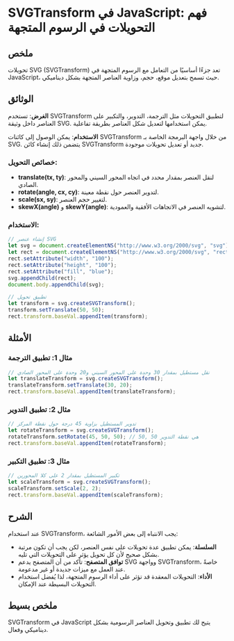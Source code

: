 <!--
Meta Description: # SVGTransform في JavaScript: فهم التحويلات في الرسوم المتجهة ## ملخص تحويلات SVG (SVGTransform) تعد جزءًا أساسيًا من التعامل مع الرسوم المتجهة في Jav...
Meta Keywords: svg, rect, svgtransform, javascript, على
-->

# SVGTransform في JavaScript: فهم التحويلات في الرسوم المتجهة

## ملخص
تحويلات SVG (SVGTransform) تعد جزءًا أساسيًا من التعامل مع الرسوم المتجهة في JavaScript، حيث تسمح بتعديل موقع، حجم، وزاوية العناصر المتجهة بشكل ديناميكي.

## الوثائق
**الغرض**: 
تستخدم SVGTransform لتطبيق التحويلات مثل الترجمة، التدوير، والتكبير على العناصر داخل وثيقة SVG. يمكن استخدامها لتعديل شكل العناصر بطريقة تفاعلية.

**الاستخدام**:
يمكن الوصول إلى كائنات SVGTransform من خلال واجهة البرمجة الخاصة بـ SVG. يتضمن ذلك إنشاء كائن SVGTransform جديد أو تعديل تحويلات موجودة.

### خصائص التحويل:
- **translate(tx, ty)**: لنقل العنصر بمقدار محدد في اتجاه المحور السيني والمحور الصادي.
- **rotate(angle, cx, cy)**: لتدوير العنصر حول نقطة معينة.
- **scale(sx, sy)**: لتغيير حجم العنصر.
- **skewX(angle)** و **skewY(angle)**: لتشويه العنصر في الاتجاهات الأفقية والعمودية.

### الاستخدام:
```javascript
// إنشاء عنصر SVG
let svg = document.createElementNS("http://www.w3.org/2000/svg", "svg");
let rect = document.createElementNS("http://www.w3.org/2000/svg", "rect");
rect.setAttribute("width", "100");
rect.setAttribute("height", "100");
rect.setAttribute("fill", "blue");
svg.appendChild(rect);
document.body.appendChild(svg);

// تطبيق تحويل
let transform = svg.createSVGTransform();
transform.setTranslate(50, 50);
rect.transform.baseVal.appendItem(transform);
```

## الأمثلة
### مثال 1: تطبيق الترجمة
```javascript
// نقل مستطيل بمقدار 30 وحدة على المحور السيني و20 وحدة على المحور الصادي
let translateTransform = svg.createSVGTransform();
translateTransform.setTranslate(30, 20);
rect.transform.baseVal.appendItem(translateTransform);
```

### مثال 2: تطبيق التدوير
```javascript
// تدوير المستطيل بزاوية 45 درجة حول نقطة المركز
let rotateTransform = svg.createSVGTransform();
rotateTransform.setRotate(45, 50, 50); // 50, 50 هي نقطة التدوير
rect.transform.baseVal.appendItem(rotateTransform);
```

### مثال 3: تطبيق التكبير
```javascript
// تكبير المستطيل بمقدار 2 على كلا المحورين
let scaleTransform = svg.createSVGTransform();
scaleTransform.setScale(2, 2);
rect.transform.baseVal.appendItem(scaleTransform);
```

## الشرح
عند استخدام SVGTransform، يجب الانتباه إلى بعض الأمور الشائعة:
- **السلسلة**: يمكن تطبيق عدة تحويلات على نفس العنصر، لكن يجب أن تكون مرتبة بشكل صحيح لأن كل تحويل يؤثر على التحويلات التي تليه.
- **توافق المتصفح**: تأكد من أن المتصفح يدعم SVG وواجهة SVGTransform، خاصةً عند العمل مع ميزات جديدة أو غير مدعومة.
- **الأداء**: التحويلات المعقدة قد تؤثر على أداء الرسوم المتجهة، لذا يُفضل استخدام التحويلات البسيطة عند الإمكان.

## ملخص بسيط
SVGTransform في JavaScript يتيح لك تطبيق وتحويل العناصر الرسومية بشكل ديناميكي وفعال.
